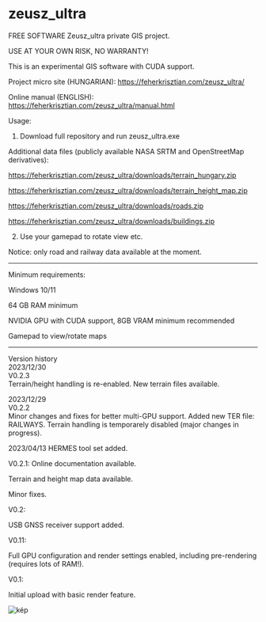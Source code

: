 # zeusz_ultra
FREE SOFTWARE
Zeusz_ultra private GIS project.

USE AT YOUR OWN RISK, NO WARRANTY!

This is an experimental GIS software with CUDA support.

Project micro site (HUNGARIAN): https://feherkrisztian.com/zeusz_ultra/

Online manual (ENGLISH): https://feherkrisztian.com/zeusz_ultra/manual.html

Usage:
1. Download full repository and run zeusz_ultra.exe

  Additional data files (publicly available NASA SRTM and OpenStreetMap derivatives):
  
   https://feherkrisztian.com/zeusz_ultra/downloads/terrain_hungary.zip
   
   https://feherkrisztian.com/zeusz_ultra/downloads/terrain_height_map.zip
   
   https://feherkrisztian.com/zeusz_ultra/downloads/roads.zip
   
   https://feherkrisztian.com/zeusz_ultra/downloads/buildings.zip
   
2. Use your gamepad to rotate view etc.
 
Notice: only road and railway data available at the moment.

--------------------------------

Minimum requirements:

Windows 10/11

64 GB RAM minimum

NVIDIA GPU with CUDA support, 8GB VRAM minimum recommended

Gamepad to view/rotate maps

-----------------------------
Version history<BR>
2023/12/30<br>
V0.2.3<br>
Terrain/height handling is re-enabled.
New terrain files available.

2023/12/29<br>
V0.2.2<br>
Minor changes and fixes for better multi-GPU support.
Added new TER file: RAILWAYS.
Terrain handling is temporarely disabled (major changes in progress).

2023/04/13
HERMES tool set added.


V0.2.1:
Online documentation available.

Terrain and height map data available.

Minor fixes.


V0.2:

USB GNSS receiver support added.

V0.11:

Full GPU configuration and render settings enabled, including pre-rendering (requires lots of RAM!).


V0.1:

Initial upload with basic render feature.



![kép](https://user-images.githubusercontent.com/116118578/198412287-3e29ad30-eac5-4fd9-a8a8-6b89214b26b0.png)

